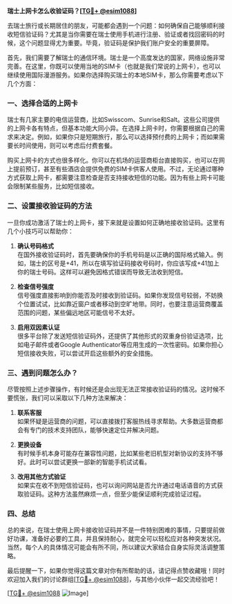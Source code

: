 **瑞士上网卡怎么收验证码？[[TG💪+ @esim1088](https://t.me/s/esim1088)]**

去瑞士旅行或长期居住的朋友，可能都会遇到一个问题：如何确保自己能够顺利接收短信验证码？尤其是当你需要在瑞士使用手机进行注册、验证或者找回密码的时候，这个问题显得尤为重要。毕竟，验证码是保护我们账户安全的重要屏障。

首先，我们需要了解瑞士的通信环境。瑞士是一个高度发达的国家，网络设施非常完善。在这里，你既可以使用当地的SIM卡（也就是我们常说的上网卡），也可以继续使用国际漫游服务。如果你选择购买瑞士的本地SIM卡，那么你需要考虑以下几个方面：

### 一、选择合适的上网卡

瑞士有几家主要的电信运营商，比如Swisscom、Sunrise和Salt。这些公司提供的上网卡各有特点，但基本功能大同小异。在选择上网卡时，你需要根据自己的需求来决定。例如，如果你只是短期旅行，那么可以选择预付费的上网卡；而如果需要长时间使用，则可以考虑后付费套餐。

购买上网卡的方式也很多样化。你可以在机场的运营商柜台直接购买，也可以在网上提前预订，甚至有些酒店会提供免费的SIM卡供客人使用。不过，无论通过哪种方式获取上网卡，都需要注意检查是否支持接收短信的功能。因为有些上网卡可能会限制某些服务，比如短信接收。

### 二、设置接收验证码的方法

一旦你成功激活了瑞士的上网卡，接下来就是设置如何正确地接收验证码。这里有几个小技巧可以帮助你：

1. **确认号码格式**  
   在国外接收验证码时，首先要确保你的手机号码是以正确的国际格式输入。例如，瑞士的区号是+41，所以在填写验证码接收号码时，你应该写成+41加上你的瑞士号码。这样可以避免因格式错误而导致无法收到短信。

2. **检查信号强度**  
   信号强度直接影响到你能否及时接收到验证码。如果你发现信号较弱，不妨换个位置试试，比如靠近窗户或者移动到空旷地带。同时，也要注意运营商覆盖范围的问题，某些偏远地区可能信号不太好。

3. **启用双因素认证**  
   很多平台除了发送短信验证码外，还提供了其他形式的双重身份验证选项，比如电子邮件或者Google Authenticator等应用生成的一次性密码。如果你担心短信接收失败，可以尝试开启这些额外的安全措施。

### 三、遇到问题怎么办？

尽管按照上述步骤操作，有时候还是会出现无法正常接收验证码的情况。这时候不要慌张，我们可以采取以下几种方法来解决：

1. **联系客服**  
   如果怀疑是运营商的问题，可以直接拨打客服热线寻求帮助。大多数运营商都会有专门的技术支持团队，能够快速定位并解决问题。

2. **更换设备**  
   有时候手机本身可能存在兼容性问题，比如某些老旧机型对新协议的支持不够好。此时可以尝试更换一部新的智能手机试试看。

3. **改用其他方式验证**  
   如果实在收不到短信验证码，也可以询问网站是否允许通过电话语音的方式获取验证码。这种方法虽然麻烦一点，但至少能保证顺利完成验证过程。

### 四、总结

总的来说，在瑞士使用上网卡接收验证码并不是一件特别困难的事情，只要提前做好功课，准备好必要的工具，并且保持耐心，就完全可以轻松应对各种突发状况。当然，每个人的具体情况可能会有所不同，所以建议大家结合自身实际灵活调整策略。

最后提醒一下，如果你觉得这篇文章对你有所帮助的话，请记得点赞收藏哦！同时欢迎加入我们的讨论群组[[TG💪+ @esim1088](https://t.me/s/esim1088)]，与其他小伙伴一起交流经验吧！

[[TG💪+ @esim1088](https://t.me/s/esim1088) ![Image](https://i.postimg.cc/4NQfJmqS/Snipaste-2025-05-13-00-14-12.png)]